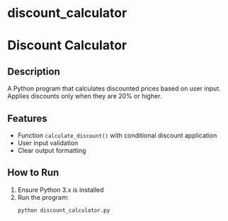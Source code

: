 # discount_calculator
# Discount Calculator

## Description
A Python program that calculates discounted prices based on user input. Applies discounts only when they are 20% or higher.

## Features
- Function `calculate_discount()` with conditional discount application
- User input validation
- Clear output formatting

## How to Run
1. Ensure Python 3.x is installed
2. Run the program:
   ```bash
   python discount_calculator.py
